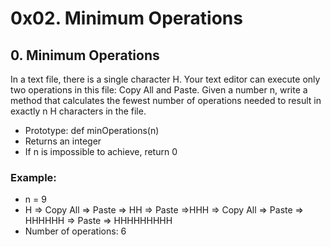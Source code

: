# 0x02. Minimum Operations

## 0. Minimum Operations
In a text file, there is a single character H. Your text editor can execute only two operations in this file: Copy All and Paste. Given a number n, write a method that calculates the fewest number of operations needed to result in exactly n H characters in the file.

- Prototype: def minOperations(n)
- Returns an integer
- If n is impossible to achieve, return 0

### Example:

- n = 9
- H => Copy All => Paste => HH => Paste =>HHH => Copy All => Paste => HHHHHH => Paste => HHHHHHHHH
- Number of operations: 6
